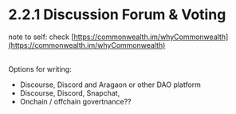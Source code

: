 # 2.2.1 Discussion Forum & Voting

note to self: check [https://commonwealth.im/whyCommonwealth](https://commonwealth.im/whyCommonwealth)

\
Options for writing:

* Discourse, Discord and Aragaon or other DAO platform
* Discourse, Discord, Snapchat,
* Onchain / offchain govertnance??
